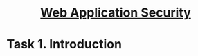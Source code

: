 # <div align="center">[Web Application Security](https://tryhackme.com/r/room/introwebapplicationsecurity)</div>


<div align="center"></div>

# Task 1. Introduction
